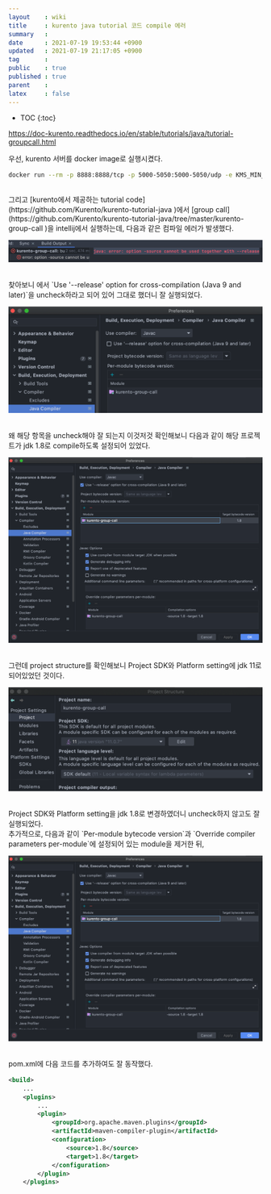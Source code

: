 ```yaml
---
layout    : wiki
title     : kurento java tutorial 코드 compile 에러
summary   : 
date      : 2021-07-19 19:53:44 +0900
updated   : 2021-07-19 21:17:05 +0900
tag       : 
public    : true
published : true
parent    : 
latex     : false
---
```

* TOC
{:toc}

<https://doc-kurento.readthedocs.io/en/stable/tutorials/java/tutorial-groupcall.html>

우선, kurento 서버를 docker image로 실행시켰다.  

```sh
docker run --rm -p 8888:8888/tcp -p 5000-5050:5000-5050/udp -e KMS_MIN_PORT=5000 -e KMS_MAX_PORT=5050 kurento/kurento-media-server:latest
```

<br>
그리고 [kurento에서 제공하는 tutorial code](https://github.com/Kurento/kurento-tutorial-java )에서 [group call](https://github.com/Kurento/kurento-tutorial-java/tree/master/kurento-group-call )을 intellij에서 실행하는데, 다음과 같은 컴파일 에러가 발생했다.  

![]( /wiki-img/kurento-tutorial-java-compile-error/126152609-f73db00f-ac78-4787-ae7b-22c4995860d4.png )  


<br>
찾아보니 <https://stackoverflow.com/a/56785132>에서 `Use '--release' option for cross-compilation (Java 9 and later)`을 uncheck하라고 되어 있어 그대로 했더니 잘 실행되었다.  

![]( /wiki-img/kurento-tutorial-java-compile-error/126153274-69a92937-b74e-4399-9d22-743fd17885ea.png )


<br>
왜 해당 항목을 uncheck해야 잘 되는지 이것저것 확인해보니 다음과 같이 해당 프로젝트가 jdk 1.8로 compile하도록 설정되어 있었다.  

![]( /wiki-img/kurento-tutorial-java-compile-error/126152616-5208314b-e919-4a45-b57f-9b802d8e757e.png )


<br>
그런데 project structure를 확인해보니 Project SDK와 Platform setting에 jdk 11로 되어있었던 것이다.  

![]( /wiki-img/kurento-tutorial-java-compile-error/126153811-d9715062-6942-4644-8427-72a6dffae9dc.png )


<br>
Project SDK와 Platform setting을 jdk 1.8로 변경하였더니 uncheck하지 않고도 잘 실행되었다.  

<br>
추가적으로, 다음과 같이 `Per-module bytecode version`과 `Override compiler parameters per-module`에 설정되어 있는 module을 제거한 뒤,  

![]( /wiki-img/kurento-tutorial-java-compile-error/126152616-5208314b-e919-4a45-b57f-9b802d8e757e.png )

<br>
pom.xml에 다음 코드를 추가하여도 잘 동작했다.

```xml
<build>
	...
	<plugins>
		...
		<plugin>
			<groupId>org.apache.maven.plugins</groupId>
			<artifactId>maven-compiler-plugin</artifactId>
			<configuration>
				<source>1.8</source>
				<target>1.8</target>
			</configuration>
		</plugin>
	</plugins>
```
